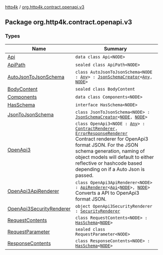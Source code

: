 [http4k](../index.md) / [org.http4k.contract.openapi.v3](./index.md)

## Package org.http4k.contract.openapi.v3

### Types

| Name | Summary |
|---|---|
| [Api](-api/index.md) | `data class Api<NODE>` |
| [ApiPath](-api-path/index.md) | `sealed class ApiPath<NODE>` |
| [AutoJsonToJsonSchema](-auto-json-to-json-schema/index.md) | `class AutoJsonToJsonSchema<NODE : `[`Any`](https://kotlinlang.org/api/latest/jvm/stdlib/kotlin/-any/index.html)`> : `[`JsonSchemaCreator`](../org.http4k.util/-json-schema-creator/index.md)`<`[`Any`](https://kotlinlang.org/api/latest/jvm/stdlib/kotlin/-any/index.html)`, `[`NODE`](-auto-json-to-json-schema/index.md#NODE)`>` |
| [BodyContent](-body-content/index.md) | `sealed class BodyContent` |
| [Components](-components/index.md) | `data class Components<NODE>` |
| [HasSchema](-has-schema/index.md) | `interface HasSchema<NODE>` |
| [JsonToJsonSchema](-json-to-json-schema/index.md) | `class JsonToJsonSchema<NODE> : `[`JsonSchemaCreator`](../org.http4k.util/-json-schema-creator/index.md)`<`[`NODE`](-json-to-json-schema/index.md#NODE)`, `[`NODE`](-json-to-json-schema/index.md#NODE)`>` |
| [OpenApi3](-open-api3/index.md) | `class OpenApi3<NODE : `[`Any`](https://kotlinlang.org/api/latest/jvm/stdlib/kotlin/-any/index.html)`> : `[`ContractRenderer`](../org.http4k.contract/-contract-renderer/index.md)`, `[`ErrorResponseRenderer`](../org.http4k.contract/-error-response-renderer/index.md)<br>Contract renderer for OpenApi3 format JSON. For the JSON schema generation, naming of object models will default to either reflective or hashcode based depending on if a Auto Json is passed. |
| [OpenApi3ApiRenderer](-open-api3-api-renderer/index.md) | `class OpenApi3ApiRenderer<NODE> : `[`ApiRenderer`](../org.http4k.contract.openapi/-api-renderer/index.md)`<`[`Api`](-api/index.md)`<`[`NODE`](-open-api3-api-renderer/index.md#NODE)`>, `[`NODE`](-open-api3-api-renderer/index.md#NODE)`>`<br>Converts a API to OpenApi3 format JSON. |
| [OpenApi3SecurityRenderer](-open-api3-security-renderer/index.md) | `object OpenApi3SecurityRenderer : `[`SecurityRenderer`](../org.http4k.contract.openapi/-security-renderer/index.md) |
| [RequestContents](-request-contents/index.md) | `class RequestContents<NODE> : `[`HasSchema`](-has-schema/index.md)`<`[`NODE`](-request-contents/index.md#NODE)`>` |
| [RequestParameter](-request-parameter/index.md) | `sealed class RequestParameter<NODE>` |
| [ResponseContents](-response-contents/index.md) | `class ResponseContents<NODE> : `[`HasSchema`](-has-schema/index.md)`<`[`NODE`](-response-contents/index.md#NODE)`>` |

